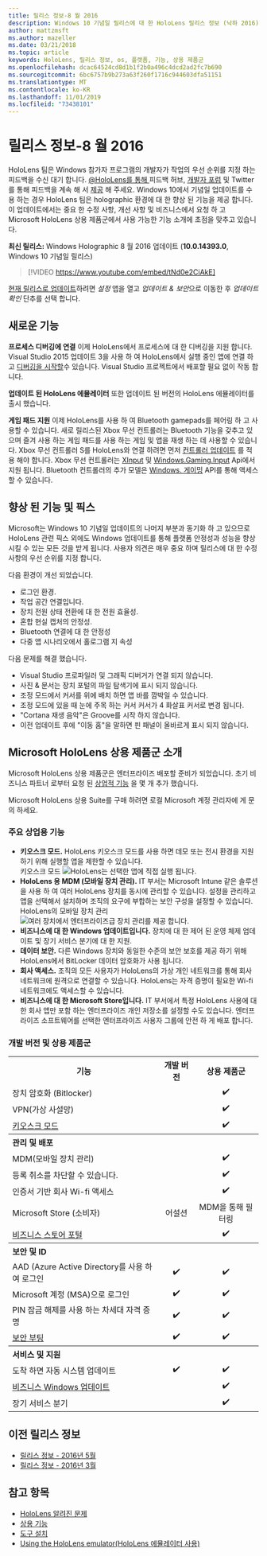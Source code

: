 ```yaml
---
title: 릴리스 정보-8 월 2016
description: Windows 10 기념일 릴리스에 대 한 HoloLens 릴리스 정보 (낙하 2016)
author: mattzmsft
ms.author: mazeller
ms.date: 03/21/2018
ms.topic: article
keywords: HoloLens, 릴리스 정보, os, 플랫폼, 기능, 상용 제품군
ms.openlocfilehash: dcac64524cd8d1b1f2b0a496c4dcd2ad2fc7b690
ms.sourcegitcommit: 6bc6757b9b273a63f260f1716c944603dfa51151
ms.translationtype: MT
ms.contentlocale: ko-KR
ms.lasthandoff: 11/01/2019
ms.locfileid: "73438101"
---
```

# <a name="release-notes---august-2016"></a>릴리스 정보-8 월 2016

HoloLens 팀은 Windows 참가자 프로그램의 개발자가 작업의 우선 순위를 지정 하는 피드백을 수신 대기 합니다. [@HoloLens를 통해 ](https://twitter.com/hololens)피드백 허브, [개발자 포럼](https://forums.hololens.com) 및 Twitter를 통해 피드백을 계속 해 서 [제공](give-us-feedback.md) 해 주세요. Windows 10에서 기념일 업데이트를 수용 하는 경우 HoloLens 팀은 holographic 환경에 대 한 향상 된 기능을 제공 합니다. 이 업데이트에서는 중요 한 수정 사항, 개선 사항 및 비즈니스에서 요청 하 고 Microsoft HoloLens 상용 제품군에서 사용 가능한 기능 소개에 초점을 맞추고 있습니다.

**최신 릴리스:** Windows Holographic 8 월 2016 업데이트 (**10.0.14393.0**, Windows 10 기념일 릴리스)

>[!VIDEO https://www.youtube.com/embed/tNd0e2CiAkE]

[현재 릴리스로 업데이트](updating-hololens.md)하려면 *설정* 앱을 열고 *업데이트 & 보안*으로 이동한 후 *업데이트 확인* 단추를 선택 합니다.

## <a name="new-features"></a>새로운 기능

**프로세스 디버깅에 연결** 이제 HoloLens에서 프로세스에 대 한 디버깅을 지원 합니다. Visual Studio 2015 업데이트 3을 사용 하 여 HoloLens에서 실행 중인 앱에 연결 하 고 [디버깅을 시작할](using-visual-studio.md#debugging-an-installed-or-running-app)수 있습니다. Visual Studio 프로젝트에서 배포할 필요 없이 작동 합니다.

**업데이트 된 HoloLens 에뮬레이터** 또한 업데이트 된 버전의 HoloLens 에뮬레이터를 출시 했습니다.

**게임 패드 지원** 이제 HoloLens를 사용 하 여 Bluetooth gamepads를 페어링 하 고 사용할 수 있습니다. 새로 릴리스된 Xbox 무선 컨트롤러는 Bluetooth 기능을 갖추고 있으며 즐겨 사용 하는 게임 패드를 사용 하는 게임 및 앱을 재생 하는 데 사용할 수 있습니다. Xbox 무선 컨트롤러 S를 HoloLens와 연결 하려면 먼저 [컨트롤러 업데이트](https://support.xbox.com/xbox-one/accessories/update-controller-for-stereo-headset-adapter) 를 적용 해야 합니다. Xbox 무선 컨트롤러는 [XInput](https://msdn.microsoft.com/library/windows/desktop/hh405053(v=vs.85).aspx) 및 [Windows.Gaming.Input](https://msdn.microsoft.com/library/windows/apps/windows.gaming.input.aspx) Api에서 지원 됩니다. Bluetooth 컨트롤러의 추가 모델은 [Windows. 게이밍](https://msdn.microsoft.com/library/windows/apps/windows.gaming.input.aspx) API를 통해 액세스할 수 있습니다.

## <a name="improvements-and-fixes"></a>향상 된 기능 및 픽스

Microsoft는 Windows 10 기념일 업데이트의 나머지 부분과 동기화 하 고 있으므로 HoloLens 관련 픽스 외에도 Windows 업데이트를 통해 플랫폼 안정성과 성능을 향상 시킬 수 있는 모든 것을 받게 됩니다. 사용자 의견은 매우 중요 하며 릴리스에 대 한 수정 사항의 우선 순위를 지정 합니다.

다음 환경이 개선 되었습니다.
* 로그인 환경.
* 작업 공간 연결입니다.
* 장치 전원 상태 전환에 대 한 전원 효율성.
* 혼합 현실 캡처의 안정성.
* Bluetooth 연결에 대 한 안정성
* 다중 앱 시나리오에서 홀로그램 지 속성

다음 문제를 해결 했습니다.
* Visual Studio 프로파일러 및 그래픽 디버거가 연결 되지 않습니다.
* 사진 & 문서는 장치 포털의 파일 탐색기에 표시 되지 않습니다.
* 조정 모드에서 커서를 위에 배치 하면 앱 바를 깜박일 수 있습니다.
* 조정 모드에 있을 때 눈에 주목 하는 커서 커서가 4 화살표 커서로 변경 됩니다.
* "Cortana 재생 음악"은 Groove를 시작 하지 않습니다.
* 이전 업데이트 후에 "이동 홈"을 말하면 핀 패널이 올바르게 표시 되지 않습니다.

## <a name="introducing-microsoft-hololens-commercial-suite"></a>Microsoft HoloLens 상용 제품군 소개

Microsoft HoloLens 상용 제품군은 엔터프라이즈 배포할 준비가 되었습니다. 초기 비즈니스 파트너 로부터 요청 된 [상업적 기능](commercial-features.md) 을 몇 개 추가 했습니다.

Microsoft HoloLens 상용 Suite를 구매 하려면 로컬 Microsoft 계정 관리자에 게 문의 하세요.

### <a name="key-commercial-features"></a>주요 상업용 기능 

* **키오스크 모드.** HoloLens 키오스크 모드를 사용 하면 데모 또는 전시 환경을 지원 하기 위해 실행할 앱을 제한할 수 있습니다.<br>
  키오스크 모드 ![HoloLens는 선택한 앱에 직접 실행 됩니다.](images/201608-kioskmode-400px.png)
* **HoloLens 용 MDM (모바일 장치 관리).** IT 부서는 Microsoft Intune 같은 솔루션을 사용 하 여 여러 HoloLens 장치를 동시에 관리할 수 있습니다. 설정을 관리하고 앱을 선택해서 설치하며 조직의 요구에 부합하는 보안 구성을 설정할 수 있습니다.<br>
  HoloLens의 모바일 장치 관리 ![여러 장치에서 엔터프라이즈급 장치 관리를 제공 합니다.](images/201608-enterprisemanagement-400px.png)
* **비즈니스에 대 한 Windows 업데이트입니다.** 장치에 대 한 제어 된 운영 체제 업데이트 및 장기 서비스 분기에 대 한 지원.
* **데이터 보안.** 다른 Windows 장치와 동일한 수준의 보안 보호를 제공 하기 위해 HoloLens에서 BitLocker 데이터 암호화가 사용 됩니다.
* **회사 액세스.** 조직의 모든 사용자가 HoloLens의 가상 개인 네트워크를 통해 회사 네트워크에 원격으로 연결할 수 있습니다. HoloLens는 자격 증명이 필요한 Wi-fi 네트워크에도 액세스할 수 있습니다.
* **비즈니스에 대 한 Microsoft Store입니다.** IT 부서에서 특정 HoloLens 사용에 대 한 회사 앱만 포함 하는 엔터프라이즈 개인 저장소를 설정할 수도 있습니다. 엔터프라이즈 소프트웨어를 선택한 엔터프라이즈 사용자 그룹에 안전 하 게 배포 합니다.

### <a name="development-edition-vs-commercial-suite"></a>개발 버전 및 상용 제품군

<table>
<tr>
<th>기능</th><th>개발 버전</th><th>상용 제품군</th>
</tr><tr>
<td>장치 암호화 (Bitlocker)</td><td></td><td style="text-align: center;">✔️</td>
</tr><tr>
<td>VPN(가상 사설망)</td><td></td><td style="text-align: center;">✔️</td>
</tr><tr>
<td><a href="using-the-windows-device-portal.md#kiosk-mode">키오스크 모드</a></td><td></td><td style="text-align: center;">✔️</td>
</tr><tr>
<th colspan="3" style="text-align: left;"> 관리 및 배포</th>
</tr><tr>
<td>MDM(모바일 장치 관리)</td><td style="text-align: center;"></td><td style="text-align: center;">✔️</td>
</tr><tr>
<td>등록 취소를 차단할 수 있습니다.</td><td></td><td style="text-align: center;">✔️</td>
</tr><tr>
<td>인증서 기반 회사 Wi-fi 액세스</td><td></td><td style="text-align: center;">✔️</td>
</tr><tr>
<td>Microsoft Store (소비자)</td><td style="text-align: center;">어설션</td><td style="text-align: center;">MDM을 통해 필터링</td>
</tr><tr>
<td><a href="https://technet.microsoft.com/itpro/windows/manage/working-with-line-of-business-apps">비즈니스 스토어 포털</a></td><td></td><td style="text-align: center;">✔️</td>
</tr><tr>
<th colspan="3" style="text-align: left;"> 보안 및 ID</th>
</tr><tr>
<td>AAD (Azure Active Directory를 사용 하 여 로그인</td><td style="text-align: center;">✔️</td><td style="text-align: center;">✔️</td>
</tr><tr>
<td>Microsoft 계정 (MSA)으로 로그인</td><td style="text-align: center;">✔️</td><td style="text-align: center;">✔️</td>
</tr><tr>
<td>PIN 잠금 해제를 사용 하는 차세대 자격 증명</td><td style="text-align: center;">✔️</td><td style="text-align: center;">✔️</td>
</tr><tr>
<td><a href="https://msdn.microsoft.com/windows/hardware/commercialize/manufacture/desktop/secure-boot-overview">보안 부팅</a></td><td style="text-align: center;">✔️</td><td style="text-align: center;">✔️</td>
</tr><tr>
<th colspan="3" style="text-align: left;"> 서비스 및 지원</th>
</tr><tr>
<td>도착 하면 자동 시스템 업데이트</td><td style="text-align: center;">✔️</td><td style="text-align: center;">✔️</td>
</tr><tr>
<td><a href="https://technet.microsoft.com/itpro/windows/plan/windows-update-for-business">비즈니스 Windows 업데이트</a></td><td></td><td style="text-align: center;">✔️</td>
</tr><tr>
<td>장기 서비스 분기</td><td></td><td style="text-align: center;">✔️</td>
</tr>
</table>

## <a name="prior-release-notes"></a>이전 릴리스 정보
* [릴리스 정보 - 2016년 5월](release-notes-may-2016.md)
* [릴리스 정보 - 2016년 3월](release-notes-march-2016.md)

## <a name="see-also"></a>참고 항목
* [HoloLens 알려진 문제](hololens-known-issues.md)
* [상용 기능](commercial-features.md)
* [도구 설치](install-the-tools.md)
* [Using the HoloLens emulator(HoloLens 에뮬레이터 사용)](using-the-hololens-emulator.md)
